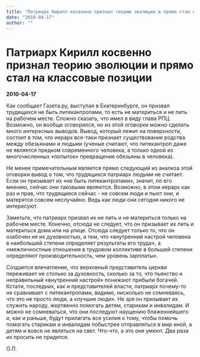 ```yaml
---
title: "Патриарх Кирилл косвенно признал теорию эволюции и прямо стал на классовые позиции"
date: "2010-04-17"
author: ""
---
```


# Патриарх Кирилл косвенно признал теорию эволюции и прямо стал на классовые позиции

**2010-04-17** 

Как сообщает Газета.ру, выступая в Екатеринбурге, он призвал трудящихся не быть питекантропами, то есть не материться и не пить на рабочем месте. Сложно сказать, что имел в виду глава РПЦ. Возможно, он вообще оговорился, но из этой оговорки можно сделать много интересных выводов. Вывод, который лежит на поверхности, состоит в том, что иерарх все-таки признает существование родства между обезьянами и людьми (ученые считают, что питекантроп даже не является предком современного человека, а только одной из многочисленных «попыток» превращения обезьяны в человека).

Не менее примечательным является прямо следующий из анализа этой оговорки вывод о том, что трудящихся патриарх людьми не считает. Если он призывает их «не быть питекантропами», значит, по его мнению, сейчас они таковыми являются. Возможно, в этом иерарх как раз и прав, что трудящиеся сейчас - не совсем люди и пьют они, и матерятся совсем неслучайно. Ведь как люди они сегодня никого не интересуют.

Заметьте, что патриарх призвал их не пить и не материться только на рабочем месте. Конечно, отсюда не следует, что он призывает их пить и материться дома или на улице. Отсюда следует только то, что он озабочен не их духовностью, а тем, что «внутренний настрой человека в наибольшей степени определяет результаты его труда», а «межличностные отношения в трудовом коллективе в большей степени определяют производительность, чем уровень зарплаты».

Создается впечатление, что верховный представитель церкви переживает не столько за духовность, сколько за то, что пьянство и неправильный «внутренний настрой» понижают прибыли богачей. Кстати, последних, как и представителей власти, патриарх почему-то не сравнивает с питекантропами, видимо, нисколько не сомневаясь, что это не просто люди, а «лучшие люди». Не зря он призывает их служить народу, жертвенно помогать детям, старикам и инвалидам. И можно не сомневаться, что они последуют наущению блаженнейшего и, как и раньше, будут прилагать все усилия к тому, чтобы помочь помогать старикам и инвалидам побыстрее отправляться в мир иной, а детям и вовсе не являться на свет. Что-что, а это они умеют. Два раза их просить не придется.

О.Л.